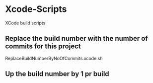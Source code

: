 # Xcode-Scripts
XCode build scripts

## Replace the build number with the number of commits for this project
ReplaceBuildNumberByNoOfCommits.xcode.sh

## Up the build number by 1 pr build
